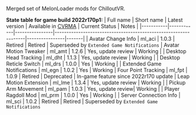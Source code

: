 Merged set of MelonLoader mods for ChilloutVR.

**State table for game build 2022r170p1:**
| Full name | Short name | Latest version | Available in [CVRMA](https://github.com/knah/CVRMelonAssistant) | Current Status | Notes |
|-----------|------------|----------------|-----------------------------------------------------------------|----------------|-------|
| Avatar Change Info | ml_aci | 1.0.3 | Retired | Retired | Superseded by `Extended Game Notifications`
| Avatar Motion Tweaker | ml_amt | 1.2.6 | Yes, update review | Working |
| Desktop Head Tracking | ml_dht | 1.1.3 | Yes, update review | Working |
| Desktop Reticle Switch | ml_drs | 1.0.0 | Yes | Working |
| Extended Game Notifications | ml_egn | 1.0.2 | Yes | Working
| Four Point Tracking | ml_fpt | 1.0.9 | Retired | Deprecated | In-game feature since 2022r170 update
| Leap Motion Extension | ml_lme | 1.3.4 | Yes, update review | Working |
| Pickup Arm Movement | ml_pam | 1.0.3 | Yes, update review| Working |
| Player Ragdoll Mod | ml_prm | 1.0.0 | Yes | Working |
| Server Connection Info | ml_sci | 1.0.2 | Retired | Retired | Superseded by `Extended Game Notifications`
